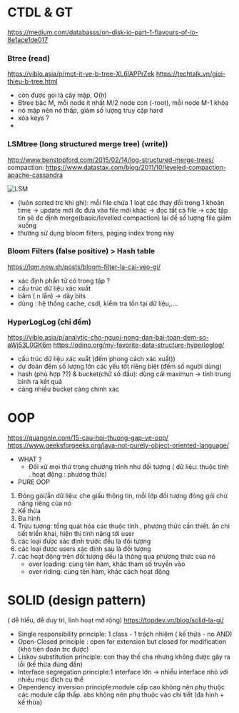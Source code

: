 # CTDL & GT
https://medium.com/databasss/on-disk-io-part-1-flavours-of-io-8e1ace1de017
### Btree (read)
https://viblo.asia/p/mot-it-ve-b-tree-XL6lAPPrZek
https://techtalk.vn/gioi-thieu-b-tree.html
- còn được gọi là cây mập, O(h)
- Btree bậc M, mỗi node ít nhất M/2 node con (-root), mỗi node M-1 khóa
- nó mập nên nó thấp, giảm số lượng truy cập hard 
- xóa keys ? 
- 

### LSMtree (long structured merge tree) (write))
http://www.benstopford.com/2015/02/14/log-structured-merge-trees/
compaction: https://www.datastax.com/blog/2011/10/leveled-compaction-apache-cassandra

![LSM](https://user-images.githubusercontent.com/38234300/88642046-2cc11f00-d0ea-11ea-9889-8d0ec1720cda.png)
- (luôn sorted trc khi ghi): mỗi file chứa 1 loạt các thay đổi trong 1 khoản time -> update mới đc đưa vào file mới khác -> đọc tất cả file -> các tập tin sẽ đc định merge(basic/levelled compaction) lại để số lượng file giảm xuống
- thường sử dụng bloom filters, paging index trong này

### Bloom Filters (false positive) > Hash table
https://lqm.now.sh/posts/bloom-filter-la-cai-veo-gi/
- xác định phẩn tử có trong tập ?
- cấu trúc dữ liệu xác xuất
- băm ( n lần) -> dãy bits 
- dùng : hệ thống cache, csdl, kiểm tra tồn tại dữ liệu,.... 

### HyperLogLog (chỉ đếm)
https://viblo.asia/p/analytic-cho-nguoi-nong-dan-bai-toan-dem-so-aWj53L0GK6m
https://odino.org/my-favorite-data-structure-hyperloglog/
- cấu trúc dữ liệu xác xuất (đếm phong cách xác xuất))
- dự đoán đếm số lượng lớn các yếu tốt riêng biệt (đếm số người dùng)
- hash (phù hợp ??) & bucket(chữ số đầu): dùng cái maximun -> tính trung bình ra kết quả
- càng nhiều bucket càng chính xác

# OOP
https://quangnle.com/15-cau-hoi-thuong-gap-ve-oop/
https://www.geeksforgeeks.org/java-not-purely-object-oriented-language/
- WHAT ?
	+ Đối xử mọi thứ trong chương trình như đối tượng ( dữ liệu: thuộc tính . hoạt động : phương thức)
- PURE OOP
1. Đóng gói/ẩn dữ liệu: che giấu thông tin, mỗi lớp đối tượng đóng gói chứ năng riêng của nó
2. Kế thừa
3. Đa hình
4. Trừu tượng: tổng quát hóa các thuộc tính , phương thức cần thiết. ẩn chi tiết triển khai, hiện thị tính năng tới user
5. các loại được xác định trước đều là đối tượng
6. các loại được users xác định sau là đối tượng
7. các hoạt động trên đối tượng đều là thông qua phương thức của nó
    + over loading: cùng tên hàm, khác tham số truyền vào
    + over riding: cùng tên hàm, khác cách hoạt động

# SOLID (design pattern)
( dễ hiểu, dễ duy trì, linh hoạt mở rộng)
https://topdev.vn/blog/solid-la-gi/
- Single responsibility principle: 1 class - 1 trách nhiệm ( kế thừa - no AND)
- Open-Closed principle : open for extension but closed for modification (khó tiên đoán trc được)
- Liskov substitution principle: con thay thế cha nhưng không được gây ra lỗi (kế thừa đúng đắn)
- Interface segregation principle:1 interface lớn -> nhiều interface nhỏ với nhiều mục đích cụ thể
- Dependency inversion principle:module cấp cao không nên phụ thuộc các module cấp thấp. abs không nên phụ thuộc vào chi tiết (đa hình + kế thừa)




